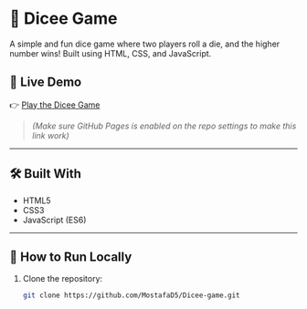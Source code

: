 # 🎲 Dicee Game

A simple and fun dice game where two players roll a die, and the higher number wins! Built using HTML, CSS, and JavaScript.

## 🔗 Live Demo

👉 [Play the Dicee Game](https://mostafad5.github.io/Dicee-game/)  

> *(Make sure GitHub Pages is enabled on the repo settings to make this link work)*

---

## 🛠️ Built With

- HTML5
- CSS3
- JavaScript (ES6)

---

## 🚀 How to Run Locally

1. Clone the repository:
   ```bash
   git clone https://github.com/MostafaD5/Dicee-game.git
